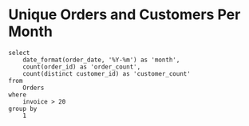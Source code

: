 # Unique Orders and Customers Per Month
```
select
    date_format(order_date, '%Y-%m') as 'month',
    count(order_id) as 'order_count',
    count(distinct customer_id) as 'customer_count'
from
    Orders
where
    invoice > 20
group by 
    1
```